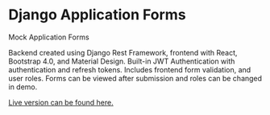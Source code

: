 # Django Application Forms
Mock Application Forms

Backend created using Django Rest Framework, frontend with React, Bootstrap 4.0, and Material Design. Built-in JWT Authentication with authentication and refresh tokens. Includes frontend form validation, and user roles. Forms can be viewed after submission and roles can be changed in demo.

<a href = 'https://forms.olivera.tech'>Live version can be found here.<a/>
